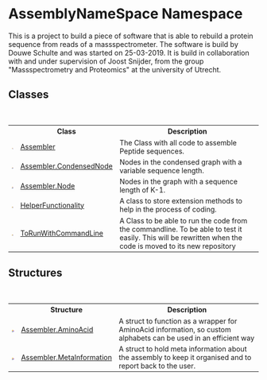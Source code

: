 # AssemblyNameSpace Namespace
 

This is a project to build a piece of software that is able to rebuild a protein sequence from reads of a massspectrometer. The software is build by Douwe Schulte and was started on 25-03-2019. It is build in collaboration with and under supervision of Joost Snijder, from the group "Massspectrometry and Proteomics" at the university of Utrecht.


## Classes
&nbsp;<table><tr><th></th><th>Class</th><th>Description</th></tr><tr><td>![Public class](media/pubclass.gif "Public class")</td><td><a href="ff4e346f-08ba-ff2f-52cf-831920161b16">Assembler</a></td><td>
The Class with all code to assemble Peptide sequences.</td></tr><tr><td>![Private class](media/privclass.gif "Private class")</td><td><a href="ee7b8d32-cc33-4919-d5e1-f783e24e2ca2">Assembler.CondensedNode</a></td><td>
Nodes in the condensed graph with a variable sequence length.</td></tr><tr><td>![Private class](media/privclass.gif "Private class")</td><td><a href="832e0431-cd84-4735-6a18-7ba1139e6788">Assembler.Node</a></td><td>
Nodes in the graph with a sequence length of K-1.</td></tr><tr><td>![Protected class](media/protclass.gif "Protected class")</td><td><a href="a6205e49-c336-fdc7-ded6-dad8ce480975">HelperFunctionality</a></td><td>
A class to store extension methods to help in the process of coding.</td></tr><tr><td>![Protected class](media/protclass.gif "Protected class")</td><td><a href="8ec59c9e-dba6-271d-8915-a73991424149">ToRunWithCommandLine</a></td><td>
A Class to be able to run the code from the commandline. To be able to test it easily. This will be rewritten when the code is moved to its new repository</td></tr></table>

## Structures
&nbsp;<table><tr><th></th><th>Structure</th><th>Description</th></tr><tr><td>![Private structure](media/privstructure.gif "Private structure")</td><td><a href="6c08d832-b4a6-5a74-e503-fb03127f8c59">Assembler.AminoAcid</a></td><td>
A struct to function as a wrapper for AminoAcid information, so custom alphabets can be used in an efficient way</td></tr><tr><td>![Private structure](media/privstructure.gif "Private structure")</td><td><a href="4767f8b5-e52e-522b-5527-d518969305dd">Assembler.MetaInformation</a></td><td>
A struct to hold meta information about the assembly to keep it organised and to report back to the user.</td></tr></table>&nbsp;
